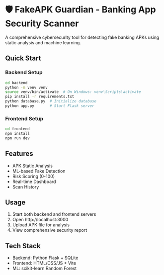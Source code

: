 # 🛡️ FakeAPK Guardian - Banking App Security Scanner

A comprehensive cybersecurity tool for detecting fake banking APKs using static analysis and machine learning.

## Quick Start

### Backend Setup
```bash
cd backend
python -m venv venv
source venv/bin/activate  # On Windows: venv\Scripts\activate
pip install -r requirements.txt
python database.py  # Initialize database
python app.py       # Start Flask server
```

### Frontend Setup
```bash
cd frontend
npm install
npm run dev
```

## Features
- APK Static Analysis
- ML-based Fake Detection
- Risk Scoring (0-100)
- Real-time Dashboard
- Scan History

## Usage
1. Start both backend and frontend servers
2. Open http://localhost:3000
3. Upload APK file for analysis
4. View comprehensive security report

## Tech Stack
- Backend: Python Flask + SQLite
- Frontend: HTML/CSS/JS + Vite
- ML: scikit-learn Random Forest
